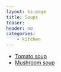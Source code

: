 ```yaml
---
layout: kz-page
title: Soups
teaser: 
header: no
categories:
    - kitchen
---
```


* [Tomato soup](/kitchen/tomato-soup/)
* [Mushroom soup](/kitchen/mushroom-soup/)
